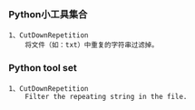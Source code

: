 

### Python小工具集合
    1、CutDownRepetition
        将文件（如：txt）中重复的字符串过滤掉。



### Python tool set
    1、CutDownRepetition
        Filter the repeating string in the file.